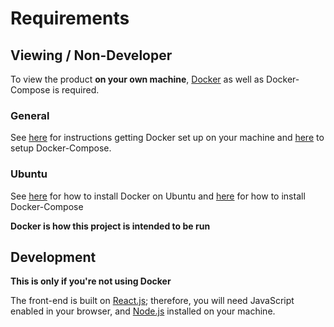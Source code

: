 # Requirements

## Viewing / Non-Developer

To view the product **on your own machine**, [Docker](https://docker.com/) as well as Docker-Compose is required. 
### General
See [here](https://docs.docker.com/install/) for instructions getting Docker set up on your machine and [here](https://docs.docker.com/compose/install/) to setup Docker-Compose.
### Ubuntu 
 See [here](https://docs.docker.com/install/linux/docker-ce/ubuntu/) for how to install Docker on Ubuntu and [here](https://docs.docker.com/compose/install/#install-compose-on-linux-systems) for how to install Docker-Compose

**Docker is how this project is intended to be run**

## Development 
**This is only if you're not using Docker**

The front-end is built on [React.js](https://reactjs.org/); therefore, you will need JavaScript enabled in your browser, and [Node.js](https://nodejs.org/en/) installed on your machine. 